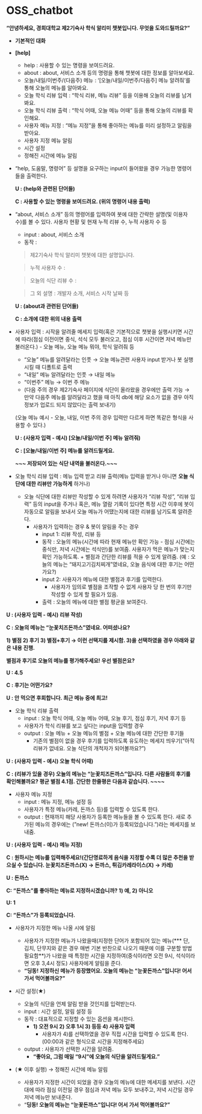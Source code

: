 # OSS_chatbot

**“안녕하세요, 경희대학교 제2기숙사 학식 알리미 챗봇입니다. 무엇을 도와드릴까요?”**


- **기본적인 대화**
- **[help]**
    - help : 사용할 수 있는 명령을 보여드려요.
    - about : about, 서비스 소개 등의 명령을 통해 챗봇에 대한 정보를 알아보세요.
    - 오늘/내일/이번주/(다음주) 메뉴 : ‘[오늘/내일/이번주/다음주] 메뉴 알려줘’를 통해 오늘의 메뉴를 알아봐요.
    - 오늘 학식 리뷰 입력 : “학식 리뷰, 메뉴 리뷰” 등을 이용해 오늘의 리뷰를 남겨봐요.
    - 오늘 학식 리뷰 출력 : “학식 어때, 오늘 메뉴 어때” 등을 통해 오늘의 리뷰를 확인해요.
    - 사용자 메뉴 지정 : “메뉴 지정”을 통해 좋아하는 메뉴를 미리 설정하고 알림을 받아요.
    - 사용자 지정 메뉴 알림
    - 시간 설정
    - 정해진 시간에 메뉴 알림
- “help, 도움말, 명령어” 등 설명을 요구하는 input이 들어왔을 경우 가능한 명령어들을 출력한다.
    
    
    **U : (help와 관련된 단어들)**
    
    **C : 사용할 수 있는 명령을 보여드려요. (위의 명령어 내용 출력)**
    
    
- “about, 서비스 소개” 등의 명령어를 입력하여 봇에 대한 간략한 설명(및 이용자 수)를 볼 수 있다. 사용자 현황 및 현재 누적 리뷰 수, 누적 사용자 수 등
    - input : about, 서비스 소개
    - 동작 :
    
    > 제2기숙사 학식 알리미 챗봇에 대한 설명입니다.
    > 
    
    > 누적 사용자 수 :
    > 
    
    > 오늘의 식단 리뷰 수 :
    > 
    
    > 그 외 설명 : 개발자 소개, 서비스 시작 날짜 등
    > 
    
    **U : (about과 관련된 단어들)**
    
    **C : 소개에 대한 위의 내용 출력**
    
  
- 사용자 입력 : 시작을 알려줄 메세지 입력(혹은 기본적으로 챗봇을 실행시키면 시간에 따라(점심 이전이면 중식, 석식 모두 불러오고, 점심 이후 시간이면 저녁 메뉴만 불러온다.) - 오늘 메뉴, 오늘 메뉴 뭐야, 학식 알려줘 등
    - “오늘” 메뉴를 알려달라는 인풋 → 오늘 메뉴관련 사용자 input 받거나 봇 실행시킬 때 디폴트로 출력
    - “내일” 메뉴 알려달라는 인풋 → 내일 메뉴
    - “이번주” 메뉴 → 이번 주 메뉴
    - (다음 주의 경우 제2기숙사 페이지에 식단이 올라왔을 경우에만 출력 가능 → 만약 다음주 메뉴를 알려달라고 했을 때 아직 db에 해당 요소가 없을 경우 아직 정보가 업로드 되지 않았다는 출력 보내기)
    
    (오늘 메뉴 예시 -  오늘, 내일, 이번 주의 경우 입력만 다르게 하면 똑같은 형식을 사용할 수 있다.)
    
    **U : (사용자 입력 - 예시) [오늘/내일/이번 주] 메뉴 알려줘)**
    
    **C : [오늘/내일/이번 주] 메뉴를 알려드릴게요.**
    
    **~~~ 저장되어 있는 식단 내역을 불러온다.~~~**
    
    

- 오늘 학식 리뷰 입력 : 메뉴 입력 받고 리뷰 출력(메뉴 입력을 받거나 아니면 **오늘 식단에 대한 리뷰만 가능하게** 하거나)
    - 오늘 식단에 대한 리뷰만 작성할 수 있게 하려면 사용자가 “리뷰 작성”, “리뷰 입력” 등의 input을 주거나 혹은, 메뉴 열람 기록이 있다면 특정 시간 이후에 봇이 자동으로 알림을 보내서 오늘 메뉴가 어땠는지에 대한 리뷰를 남기도록 알려준다.
        - 사용자가 입력하는 경우 & 봇이 알림을 주는 경우
            - input 1: 리뷰 작성, 리뷰 등
            - 동작 : 오늘의 메뉴(시간에 따라 현재 메뉴만 확인 가능 - 점심 시간에는 중식만, 저녁 시간에는 석식만)를 보여줌. 사용자가 먹은 메뉴가 맞는지 확인 가능하도록. + 별점과 간단한 리뷰를 적을 수 있게 알려줌. (예 : 오늘의 메뉴는 “돼지고기김치찌개”였네요, 오늘 음식에 대한 후기는 어떤가요?)
            - input 2: 사용자가 메뉴에 대한 별점과 후기를 입력한다.
                - 사용자가 임의로 별점을 조작할 수 없게 사용자 당 한 번의 후기만 작성할 수 있게 할 필요가 있음.
            - 출력 : 오늘의 메뉴에 대한 별점 평균을 보여준다.

**U : (사용자 입력 - 예시) 리뷰 작성)**

**C : 오늘의 메뉴는 “눈꽃치즈돈까스”였네요. 어떠셨나요?** 

**1) 별점 2) 후기 3) 별점+후기 → 이런 선택지를 제시함. 3)을 선택하였을 경우 아래와 같은 내용 진행.**

**별점과 후기로 오늘의 메뉴를 평가해주세요! 우선 별점은요?**

**U : 4.5**

**C : 후기는 어떤가요?**

**U : 안 먹으면 후회합니다. 최근 메뉴 중에 최고!**


- 오늘 학식 리뷰 출력
    - input : 오늘 학식 어때, 오늘 메뉴 어때, 오늘 후기, 점심 후기, 저녁 후기 등
    - 사용자가 학식 리뷰를 보고 싶다는 input을 입력할 경우
    - output : 오늘 메뉴 + 오늘 메뉴의 별점 + 오늘 메뉴에 대한 간단한 후기들
        - 기존의 별점이 없을 경우 후기를 입력하도록 유도하는 메세지 띄우기(”아직 리뷰가 없네요. 오늘 식단의 개척자가 되어볼까요?”)

**U : (사용자 입력 - 예시) 오늘 학식 어때)**

**C : (리뷰가 있을 경우) 오늘의 메뉴는 “눈꽃치즈돈까스”입니다. 다른 사람들의 후기를 확인해볼까요? 평균 별점 4.1점. 간단한 한줄평은 다음과 같습니다. ~~~~**


- 사용자 메뉴 지정
    - input : 메뉴 지정, 메뉴 설정 등
    - 사용자가 특정 메뉴(카레, 돈까스 등)를 입력할 수 있도록 한다.
    - output : 현재까지 해당 사용자가 등록한 메뉴들을 볼 수 있도록 한다. 새로 추가된 메뉴의 경우에는 (”new! 돈까스(이)가 등록되었습니다.”)라는 메세지를 보내줌.
    

**U : (사용자 입력 - 예시) 메뉴 지정)**

**C : 원하시는 메뉴를 입력해주세요!(간단명료하게 음식을 지정할 수록 더 많은 추천을 받으실 수 있습니다. 눈꽃치즈돈까스(X) → 돈까스, 튀김카레라이스(X) → 카레)**

**U : 돈까스**

**C: “돈까스”를 좋아하는 메뉴로 지정하시겠습니까? 1) 예, 2) 아니오**

**U: 1**

**C: “돈까스”가 등록되었습니다.**


- 사용자가 지정한 메뉴 나올 시에 알림
    - 사용자가 지정한 메뉴가 나왔을때(지정한 단어가 포함되어 있는 메뉴(*** 단, 김치, 단무지와 같은 경우 매번 기본 반찬으로 나오기 때문에 이를 구분할 방법 필요함**)가 나왔을 때 특정한 시간을 지정하여(중식이라면 오전 9시, 석식이라면 오후 3,4시 정도) 사용자에게 알림을 준다.
    - **“딩동! 지정하신 메뉴가 등장했어요. 오늘의 메뉴는 “눈꽃돈까스”입니다! 어서 가서 먹어볼까요?”**


- 시간 설정(★)
    - 오늘의 식단을 언제 알림 받을 것인지를 입력받는다.
    - input : 시간 설정, 알림 설정 등
    - 동작 : 대표적으로 지정할 수 있는 옵션을 제시한다.
        - **1) 오전 9시 2) 오후 1시 3) 등등 4) 사용자 입력**
            - 사용자가 4)를 선택하였을 경우 직접 시간을 입력할 수 있도록 한다.(00:00과 같은 형식으로 시간을 지정해주세요)
    - output : 사용자가 선택한 시간을 알려줌.
        - **“좋아요, 그럼 매일 “9시”에 오늘의 식단을 알려드릴게요.”**
    
    
- (★ 이후 실행) → 정해진 시간에 메뉴 알림
    - 사용자가 지정한 시간이 되었을 경우 오늘의 메뉴에 대한 메세지를 보낸다. 시간대에 따라 점심 이전일 경우 점심과 저녁 메뉴 모두 보내주고, 저녁 시간일 경우 저녁 메뉴만 보내준다.
    - “**딩동! 오늘의 메뉴는 “눈꽃돈까스”입니다! 어서 가서 먹어볼까요?”**
